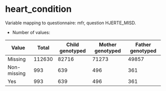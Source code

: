 # heart_condition
Variable mapping to questionnaire: mfr, question HJERTE_MISD.
- Number of values:

| Value | Total | Child genotyped | Mother genotyped | Father genotyped |
| ----- | ----- | --------------- | ---------------- | ---------------- |
| Missing | 112630 | 82716 | 71273 | 49857 |
| Non-missing | 993 | 639 | 496 | 361 |
| Yes | 993 | 639 | 496 |361 |



